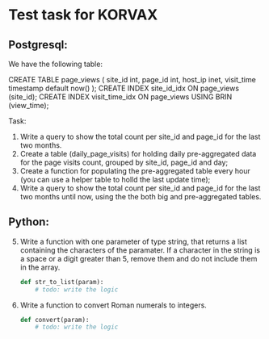 # Test task for KORVAX

## Postgresql:

We have the following table:

CREATE TABLE page_views (
    site_id int,
    page_id int,
    host_ip inet,
    visit_time timestamp default now()
);
CREATE INDEX site_id_idx ON page_views (site_id);
CREATE INDEX visit_time_idx ON page_views USING BRIN (view_time);

Task:
1. Write a query to show the total count per site_id and page_id for the last two months.
2. Create a table (daily_page_visits) for holding daily pre-aggregated data for the page visits count, grouped by site_id, page_id and day;
3. Create a function for populating the pre-aggregated table every hour (you can use a helper table to holld the last update time);
4. Write a query to show the total count per site_id and page_id for the last two months until now, using the the both big and pre-aggregated tables.

## Python:
5. Write a function with one parameter of type string, that returns a list containing the characters of the paramater. 
If a character in the string is a space or a digit greater than 5, remove them and do not include them in the array.
    ```python
    def str_to_list(param):
        # todo: write the logic
    ```

6. Write a function to convert Roman numerals to integers.
    ```python
    def convert(param):
        # todo: write the logic
    ```